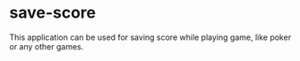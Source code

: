 # save-score
This application can be used for saving score while playing game, like poker or any other games.
